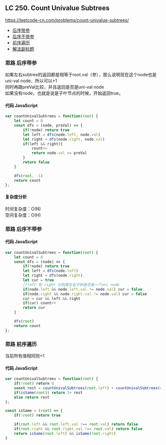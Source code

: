 ## LC 250. Count Univalue Subtrees
https://leetcode-cn.com/problems/count-univalue-subtrees/
- [后序带参](#思路-后序带参)
- [后序不带参](#思路-后序不带参)
- [前序遍历](#思路-前序遍历)
- [解法副标题](#思路-解法副标题)
### 思路 后序带参
如果左右subtree的返回都是相等于root.val（参），那么说明现在这个node也是 uni-val node，所以可以+1   
同时再跟preVal比较，并且返回是否是uni-val node   
如果没有node，也就是说是子叶节点的时候，开始返回true。
#### 代码 JavaScript

```JavaScript
var countUnivalSubtrees = function(root) {
    let count = 0
    const dfs = (node, preVal) => {
        if(!node) return true 
        let left = dfs(node.left, node.val)
        let right = dfs(node.right, node.val)
        if(left && right){
            count++
            return node.val == preVal
        }
        return false
    }

    dfs(root, -1)
    return count
};

```
#### 复杂度分析
时间复杂度：O(N) </br>
空间复杂度：O(H)


### 思路 后序不带参

#### 代码 JavaScript

```JavaScript
var countUnivalSubtrees = function(root) {
    let count = 0
    const dfs = (node) => {
        if(!node) return true 
        let left = dfs(node.left)
        let right = dfs(node.right)
        let cur = true
        //left 和 right 分别是左右子树是否是一个uni node
        if(node.left && node.left.val != node.val) cur = false
        if(node.right && node.right.val != node.val) cur = false
        cur = cur && left && right
        if(cur) count++
        return cur
    }

    dfs(root)
    return count
};

```

### 思路 前序遍历
当前所有值相同则+1
#### 代码 JavaScript

```JavaScript
var countUnivalSubtrees = function(root) {
    if(!root) return 0
    const rest = countUnivalSubtrees(root.left) + countUnivalSubtrees(root.right)
    if(isSame(root)) return 1+ rest
    else return rest
};

const isSame = (root) => {
    if(!root) return true

    if(root.left && root.left.val !== root.val) return false
    if(root.right && root.right.val !== root.val) return false
    return isSame(root.left) && isSame(root.right)
}

```




